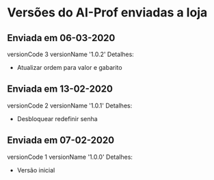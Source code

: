 # Versões do AI-Prof enviadas a loja

## Enviada em 06-03-2020
versionCode 3
versionName '1.0.2'
Detalhes:
- Atualizar ordem para valor e gabarito

## Enviada em 13-02-2020
versionCode 2
versionName '1.0.1'
Detalhes:
- Desbloquear redefinir senha

## Enviada em 07-02-2020
versionCode 1
versionName '1.0.0'
Detalhes:
- Versão inicial

